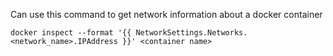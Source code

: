 Can use this command to get network information about a docker container

```
docker inspect --format '{{ NetworkSettings.Networks.<network_name>.IPAddress }}' <container name>
```
